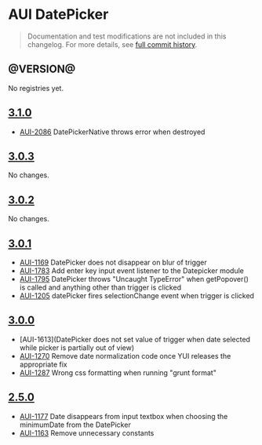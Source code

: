 # AUI DatePicker

> Documentation and test modifications are not included in this changelog. For more details, see [full commit history](https://github.com/liferay/alloy-ui/commits/master/src/aui-datepicker).

## @VERSION@

No registries yet.

## [3.1.0](https://github.com/liferay/alloy-ui/releases/tag/3.1.0)

* [AUI-2086](https://issues.liferay.com/browse/AUI-2086) DatePickerNative throws error when destroyed

## [3.0.3](https://github.com/liferay/alloy-ui/releases/tag/3.0.3)

No changes.

## [3.0.2](https://github.com/liferay/alloy-ui/releases/tag/3.0.2)

No changes.

## [3.0.1](https://github.com/liferay/alloy-ui/releases/tag/3.0.1)

* [AUI-1169](https://issues.liferay.com/browse/AUI-1169) DatePicker does not disappear on blur of trigger
* [AUI-1783](https://issues.liferay.com/browse/AUI-1783) Add enter key input event listener to the Datepicker module
* [AUI-1795](https://issues.liferay.com/browse/AUI-1795) DatePicker throws "Uncaught TypeError" when getPopover() is called and anything other than trigger is clicked
* [AUI-1205](https://issues.liferay.com/browse/AUI-1205) datePicker fires selectionChange event when trigger is clicked

## [3.0.0](https://github.com/liferay/alloy-ui/releases/tag/3.0.0)

* [AUI-1613](DatePicker does not set value of trigger when date selected while picker is partially out of view)
* [AUI-1270](https://issues.liferay.com/browse/AUI-1270) Remove date normalization code once YUI releases the appropriate fix
* [AUI-1287](https://issues.liferay.com/browse/AUI-1287) Wrong css formatting when running "grunt format"

## [2.5.0](https://github.com/liferay/alloy-ui/releases/tag/2.5.0)

* [AUI-1177](https://issues.liferay.com/browse/AUI-1177) Date disappears from input textbox when choosing the minimumDate from the DatePicker
* [AUI-1163](https://issues.liferay.com/browse/AUI-1163) Remove unnecessary constants
